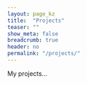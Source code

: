 ```yaml
---
layout: page_kz
title:  "Projects"
teaser: ""
show_meta: false
breadcrumb: true
header: no
permalink: "/projects/"
---
```


My projects...